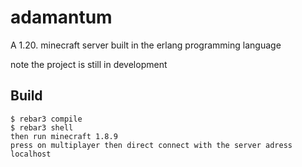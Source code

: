 adamantum
=====
A 1.20. minecraft server built in the erlang programming language

note the project is still in development


Build
-----

    $ rebar3 compile
    $ rebar3 shell
    then run minecraft 1.8.9 
    press on multiplayer then direct connect with the server adress localhost

    
